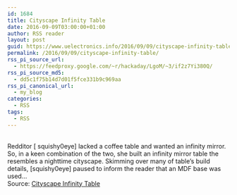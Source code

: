 ```yaml
---
id: 1684
title: Cityscape Infinity Table
date: 2016-09-09T03:00:00+01:00
author: RSS reader
layout: post
guid: https://www.uelectronics.info/2016/09/09/cityscape-infinity-table/
permalink: /2016/09/09/cityscape-infinity-table/
rss_pi_source_url:
  - https://feedproxy.google.com/~r/hackaday/LgoM/~3/if2z7Yi380Q/
rss_pi_source_md5:
  - dd5c1f75b14d7d01f5fce331b9c969aa
rss_pi_canonical_url:
  - my_blog
categories:
  - RSS
tags:
  - RSS
---
```

&#013;  
Redditor [ squishy0eye] lacked a coffee table and wanted an infinity mirror. So, in a keen combination of the two, she built an infinity mirror table the resembles a nighttime cityscape. Skimming over many of table’s build details, [squishy0eye] paused to inform the reader that an MDF base was used…&#013;  
Source: <a href="https://feedproxy.google.com/~r/hackaday/LgoM/~3/if2z7Yi380Q/" target="_blank">Cityscape Infinity Table</a>